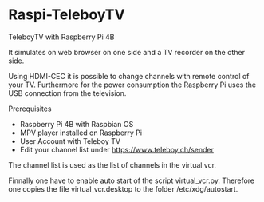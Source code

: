 # Raspi-TeleboyTV
TeleboyTV with Raspberry Pi 4B

It simulates on web browser on one side and a TV recorder on the other side.

Using HDMI-CEC it is possible to change channels with remote control of your TV. Furthermore for the power consumption the Raspberry Pi uses the USB connection from the television.

Prerequisites
  - Raspberry Pi 4B with Raspbian OS
  - MPV player installed on Raspberry Pi
  - User Account with Teleboy TV
  - Edit your channel list under https://www.teleboy.ch/sender

The channel list is used as the list of channels in the virtual vcr.

Finnally one have to enable auto start of the script virtual_vcr.py. Therefore one copies the file virtual_vcr.desktop to the folder /etc/xdg/autostart.
